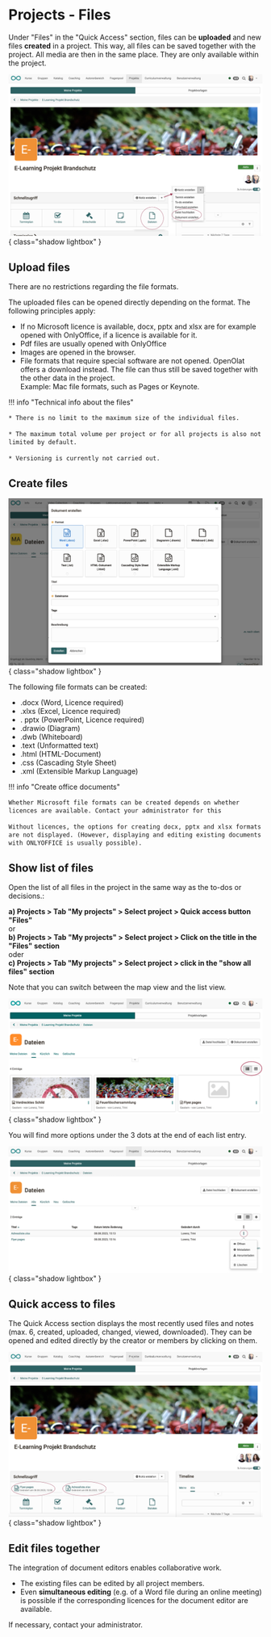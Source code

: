# Projects - Files

Under "Files" in the "Quick Access" section, files can be **uploaded** and new files **created** in a project.
This way, all files can be saved together with the project. All media are then in the same place. 
They are only available within the project.

![projekte_datei_erstellen_hochladen_v1_de.png](assets/projekte_datei_erstellen_hochladen_v1_de.png){ class="shadow lightbox" }

## Upload files

There are no restrictions regarding the file formats.

The uploaded files can be opened directly depending on the format. 
The following principles apply:

- If no Microsoft licence is available, docx, pptx and xlsx are for example opened with OnlyOffice, if a licence is available for it.
- Pdf files are usually opened with OnlyOffice
- Images are opened in the browser.
- File formats that require special software are not opened. OpenOlat offers a download instead. The file can thus still be saved together with the other data in the project.<br>Example: Mac file formats, such as Pages or Keynote.


!!! info "Technical info about the files"

    * There is no limit to the maximum size of the individual files.
    
    * The maximum total volume per project or for all projects is also not limited by default.

    * Versioning is currently not carried out.
 



## Create files

![projekte_dateien_dokument_erstellen_v1_de.png](assets/projekte_dateien_dokument_erstellen_v1_de.png){ class="shadow lightbox" }

The following file formats can be created:

* .docx (Word, Licence required)
* .xlxs (Excel, Licence required)
* . pptx (PowerPoint, Licence required)
* .drawio (Diagram)
* .dwb (Whiteboard)
* .text (Unformatted text)
* .html (HTML-Document)
* .css (Cascading Style Sheet)
* .xml (Extensible Markup Language)


!!! info "Create office documents"

    Whether Microsoft file formats can be created depends on whether licences are available. Contact your administrator for this
    
    Without licences, the options for creating docx, pptx and xlsx formats are not displayed. (However, displaying and editing existing documents with ONLYOFFICE is usually possible).


## Show list of files

Open the list of all files in the project in the same way as the to-dos or decisions.: 

**a) Projects > Tab "My projects" > Select project > Quick access button "Files"**<br>
or<br>
**b) Projects > Tab "My projects" > Select project > Click on the title in the "Files" section**<br>
oder<br>
**c) Projects > Tab "My projects" > Select project > click in the "show all files" section**

Note that you can switch between the map view and the list view.  

![projekte_dateien_kartenansicht_v1_de.png](assets/projekte_dateien_kartenansicht_v1_de.png){ class="shadow lightbox" }

You will find more options under the 3 dots at the end of each list entry.

![projekte_dateien_liste_v1_de.png](assets/projekte_dateien_liste_v1_de.png){ class="shadow lightbox" }



## Quick access to files 

The Quick Access section displays the most recently used files and notes (max. 6, created, uploaded, changed, viewed, downloaded). They can be opened and edited directly by the creator or members by clicking on them.

![projekte_dateien_schnellzugriff_v1_de.png](assets/projekte_dateien_schnellzugriff_v1_de.png){ class="shadow lightbox" }


## Edit files together 

The integration of document editors enables collaborative work.

* The existing files can be edited by all project members.
* Even **simultaneous editing** (e.g. of a Word file during an online meeting) is possible if the corresponding licences for the document editor are available.

If necessary, contact your administrator.